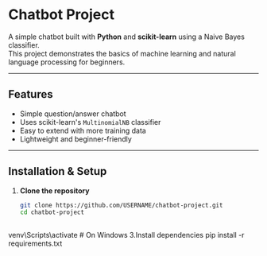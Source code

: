 # Chatbot Project

A simple chatbot built with **Python** and **scikit-learn** using a Naive Bayes classifier.  
This project demonstrates the basics of machine learning and natural language processing for beginners.

---

## Features
- Simple question/answer chatbot
- Uses scikit-learn's `MultinomialNB` classifier
- Easy to extend with more training data
- Lightweight and beginner-friendly

---

## Installation & Setup

1. **Clone the repository**
   ```bash
   git clone https://github.com/USERNAME/chatbot-project.git
   cd chatbot-project
  
venv\Scripts\activate      # On Windows
3.Install dependencies
pip install -r requirements.txt



